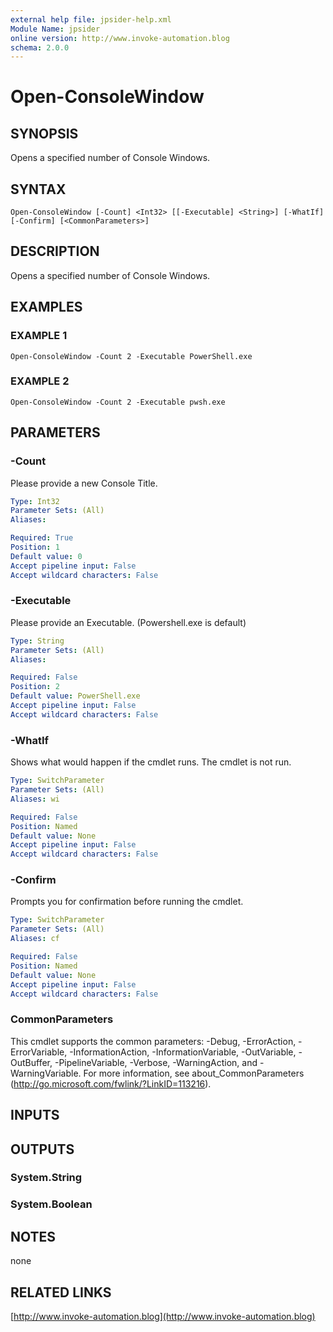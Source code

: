 ```yaml
---
external help file: jpsider-help.xml
Module Name: jpsider
online version: http://www.invoke-automation.blog
schema: 2.0.0
---
```


# Open-ConsoleWindow

## SYNOPSIS
Opens a specified number of Console Windows.

## SYNTAX

```
Open-ConsoleWindow [-Count] <Int32> [[-Executable] <String>] [-WhatIf] [-Confirm] [<CommonParameters>]
```

## DESCRIPTION
Opens a specified number of Console Windows.

## EXAMPLES

### EXAMPLE 1
```
Open-ConsoleWindow -Count 2 -Executable PowerShell.exe
```

### EXAMPLE 2
```
Open-ConsoleWindow -Count 2 -Executable pwsh.exe
```

## PARAMETERS

### -Count
Please provide a new Console Title.

```yaml
Type: Int32
Parameter Sets: (All)
Aliases:

Required: True
Position: 1
Default value: 0
Accept pipeline input: False
Accept wildcard characters: False
```

### -Executable
Please provide an Executable.
(Powershell.exe is default)

```yaml
Type: String
Parameter Sets: (All)
Aliases:

Required: False
Position: 2
Default value: PowerShell.exe
Accept pipeline input: False
Accept wildcard characters: False
```

### -WhatIf
Shows what would happen if the cmdlet runs.
The cmdlet is not run.

```yaml
Type: SwitchParameter
Parameter Sets: (All)
Aliases: wi

Required: False
Position: Named
Default value: None
Accept pipeline input: False
Accept wildcard characters: False
```

### -Confirm
Prompts you for confirmation before running the cmdlet.

```yaml
Type: SwitchParameter
Parameter Sets: (All)
Aliases: cf

Required: False
Position: Named
Default value: None
Accept pipeline input: False
Accept wildcard characters: False
```

### CommonParameters
This cmdlet supports the common parameters: -Debug, -ErrorAction, -ErrorVariable, -InformationAction, -InformationVariable, -OutVariable, -OutBuffer, -PipelineVariable, -Verbose, -WarningAction, and -WarningVariable.
For more information, see about_CommonParameters (http://go.microsoft.com/fwlink/?LinkID=113216).

## INPUTS

## OUTPUTS

### System.String

### System.Boolean

## NOTES
none

## RELATED LINKS

[http://www.invoke-automation.blog](http://www.invoke-automation.blog)

